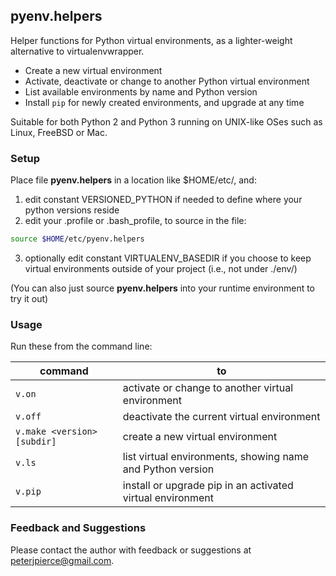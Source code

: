 ## pyenv.helpers

Helper functions for Python virtual environments, as a lighter-weight alternative to virtualenvwrapper.

+ Create a new virtual environment
+ Activate, deactivate or change to another Python virtual environment
+ List available environments by name and Python version
+ Install `pip` for newly created environments, and upgrade at any time

Suitable for both Python 2 and Python 3 running on UNIX-like OSes such as Linux, FreeBSD or Mac. 

### Setup

Place file **pyenv.helpers** in a location like $HOME/etc/, and:

1. edit constant VERSIONED_PYTHON if needed to define where your python versions reside
2. edit your .profile or .bash\_profile, to source in the file:

```Bash
source $HOME/etc/pyenv.helpers
```

3. optionally edit constant VIRTUALENV\_BASEDIR if you choose to keep virtual environments
outside of your project (i.e., not under ./env/)

(You can also just source **pyenv.helpers** into your runtime environment to try it out)

### Usage
Run these from the command line:

| command | to |
| ------- | ----- |
| `v.on ` | activate or change to another virtual environment |
| `v.off` | deactivate the current virtual environment |
| `v.make <version> [subdir]` | create a new virtual environment |
| `v.ls ` | list virtual environments, showing name and Python version |
| `v.pip` | install or upgrade pip in an activated virtual environment |

### Feedback and Suggestions

Please contact the author with feedback or suggestions at peterjpierce@gmail.com.
